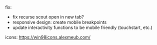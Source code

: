fix:

- fix recurse scout open in new tab?
- responsive design: create mobile breakpoints
- update interactivity functions to be mobile friendly (touchstart, etc.)

icons:
https://win98icons.alexmeub.com/
